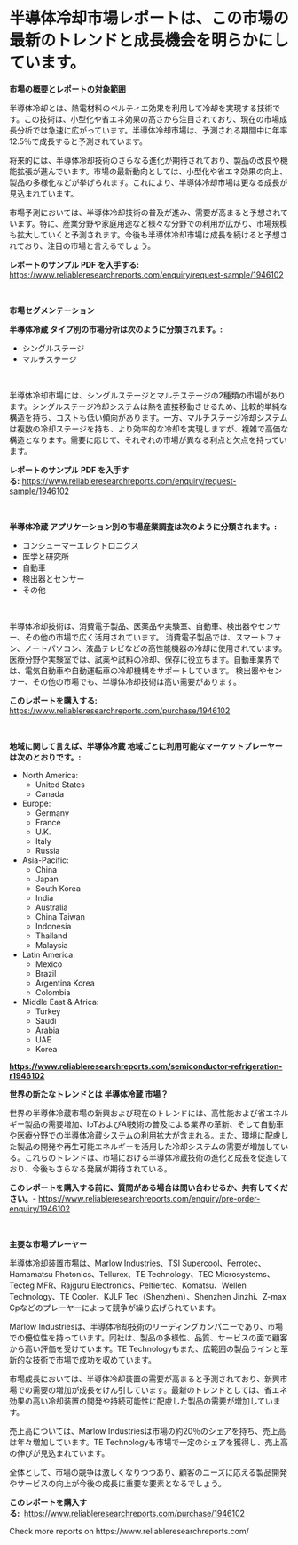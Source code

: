 <p><h1>半導体冷却市場レポートは、この市場の最新のトレンドと成長機会を明らかにしています。</h1></p><p><strong>市場の概要とレポートの対象範囲</strong></p>
<p><p>半導体冷却とは、熱電材料のペルティエ効果を利用して冷却を実現する技術です。この技術は、小型化や省エネ効果の高さから注目されており、現在の市場成長分析では急速に広がっています。半導体冷却市場は、予測される期間中に年率12.5％で成長すると予測されています。</p><p>将来的には、半導体冷却技術のさらなる進化が期待されており、製品の改良や機能拡張が進んでいます。市場の最新動向としては、小型化や省エネ効果の向上、製品の多様化などが挙げられます。これにより、半導体冷却市場は更なる成長が見込まれています。</p><p>市場予測においては、半導体冷却技術の普及が進み、需要が高まると予想されています。特に、産業分野や家庭用途など様々な分野での利用が広がり、市場規模も拡大していくと予測されます。今後も半導体冷却市場は成長を続けると予想されており、注目の市場と言えるでしょう。</p></p>
<p><strong>レポートのサンプル PDF を入手する:</strong> <a href="https://www.reliableresearchreports.com/enquiry/request-sample/1946102">https://www.reliableresearchreports.com/enquiry/request-sample/1946102</a></p>
<p>&nbsp;</p>
<p><strong>市場セグメンテーション</strong></p>
<p><strong>半導体冷蔵 タイプ別の市場分析は次のように分類されます。:</strong></p>
<p><ul><li>シングルステージ</li><li>マルチステージ</li></ul></p>
<p>&nbsp;</p>
<p><p>半導体冷却市場には、シングルステージとマルチステージの2種類の市場があります。シングルステージ冷却システムは熱を直接移動させるため、比較的単純な構造を持ち、コストも低い傾向があります。一方、マルチステージ冷却システムは複数の冷却ステージを持ち、より効率的な冷却を実現しますが、複雑で高価な構造となります。需要に応じて、それぞれの市場が異なる利点と欠点を持っています。</p></p>
<p><strong>レポートのサンプル PDF を入手する:</strong>&nbsp;<a href="https://www.reliableresearchreports.com/enquiry/request-sample/1946102">https://www.reliableresearchreports.com/enquiry/request-sample/1946102</a></p>
<p>&nbsp;</p>
<p><strong> 半導体冷蔵 アプリケーション別の市場産業調査は次のように分類されます。:</strong></p>
<p><ul><li>コンシューマーエレクトロニクス</li><li>医学と研究所</li><li>自動車</li><li>検出器とセンサー</li><li>その他</li></ul></p>
<p>&nbsp;</p>
<p><p>半導体冷却技術は、消費電子製品、医薬品や実験室、自動車、検出器やセンサー、その他の市場で広く活用されています。 消費電子製品では、スマートフォン、ノートパソコン、液晶テレビなどの高性能機器の冷却に使用されています。 医療分野や実験室では、試薬や試料の冷却、保存に役立ちます。自動車業界では、電気自動車や自動運転車の冷却機構をサポートしています。 検出器やセンサー、その他の市場でも、半導体冷却技術は高い需要があります。</p></p>
<p><strong>このレポートを購入する:</strong>&nbsp; <a href="https://www.reliableresearchreports.com/purchase/1946102">https://www.reliableresearchreports.com/purchase/1946102</a></p>
<p>&nbsp;</p>
<p><strong>地域に関して言えば、半導体冷蔵 地域ごとに利用可能なマーケットプレーヤーは次のとおりです。:</strong></p>
<p><ul>
    <li>
        North America:
        <ul>
            <li>United States</li>
            <li>Canada</li>
        </ul>
    </li>
    <li>
        Europe:
        <ul>
            <li>Germany</li>
            <li>France</li>
            <li>U.K.</li>
            <li>Italy</li>
            <li>Russia</li>
        </ul>
    </li>
    <li>
        Asia-Pacific:
        <ul>
            <li>China</li>
            <li>Japan</li>
            <li>South Korea</li>
            <li>India</li>
            <li>Australia</li>
            <li>China Taiwan</li>
            <li>Indonesia</li>
            <li>Thailand</li>
            <li>Malaysia</li>
        </ul>
    </li>
    <li>
        Latin America:
        <ul>
            <li>Mexico</li>
            <li>Brazil</li>
            <li>Argentina Korea</li>
            <li>Colombia</li>
        </ul>
    </li>
    <li>
        Middle East & Africa:
        <ul>
            <li>Turkey</li>
            <li>Saudi</li>
            <li>Arabia</li>
            <li>UAE</li>
            <li>Korea</li>
        </ul>
    </li>
    </ul></p>
<p><strong><a href="https://www.reliableresearchreports.com/semiconductor-refrigeration-r1946102">https://www.reliableresearchreports.com/semiconductor-refrigeration-r1946102</a></strong>&nbsp;</p>
<p><strong>世界の新たなトレンドとは 半導体冷蔵 市場？</strong></p>
<p><p>世界の半導体冷蔵市場の新興および現在のトレンドには、高性能および省エネルギー製品の需要増加、IoTおよびAI技術の普及による業界の革新、そして自動車や医療分野での半導体冷蔵システムの利用拡大が含まれる。また、環境に配慮した製品の開発や再生可能エネルギーを活用した冷却システムの需要が増加している。これらのトレンドは、市場における半導体冷蔵技術の進化と成長を促進しており、今後もさらなる発展が期待されている。</p></p>
<p><strong>このレポートを購入する前に、質問がある場合は問い合わせるか、共有してください。</strong>- <a href="https://www.reliableresearchreports.com/enquiry/pre-order-enquiry/1946102">https://www.reliableresearchreports.com/enquiry/pre-order-enquiry/1946102</a></p>
<p>&nbsp;</p>
<p><strong>主要な市場プレーヤー</strong></p>
<p><p>半導体冷却装置市場は、Marlow Industries、TSI Supercool、Ferrotec、Hamamatsu Photonics、Tellurex、TE Technology、TEC Microsystems、Tecteg MFR、Rajguru Electronics、Peltiertec、Komatsu、Wellen Technology、TE Cooler、KJLP Tec（Shenzhen）、Shenzhen Jinzhi、Z-max Cpなどのプレーヤーによって競争が繰り広げられています。</p><p>Marlow Industriesは、半導体冷却技術のリーディングカンパニーであり、市場での優位性を持っています。同社は、製品の多様性、品質、サービスの面で顧客から高い評価を受けています。TE Technologyもまた、広範囲の製品ラインと革新的な技術で市場で成功を収めています。</p><p>市場成長においては、半導体冷却装置の需要が高まると予測されており、新興市場での需要の増加が成長をけん引しています。最新のトレンドとしては、省エネ効果の高い冷却装置の開発や持続可能性に配慮した製品の需要が増加しています。</p><p>売上高については、Marlow Industriesは市場の約20％のシェアを持ち、売上高は年々増加しています。TE Technologyも市場で一定のシェアを獲得し、売上高の伸びが見込まれています。</p><p>全体として、市場の競争は激しくなりつつあり、顧客のニーズに応える製品開発やサービスの向上が今後の成長に重要な要素となるでしょう。</p></p>
<p><strong>このレポートを購入する:</strong>&nbsp;&nbsp;<a href="https://www.reliableresearchreports.com/purchase/1946102">https://www.reliableresearchreports.com/purchase/1946102</a></p>
<p>Check more reports on https://www.reliableresearchreports.com/</p>